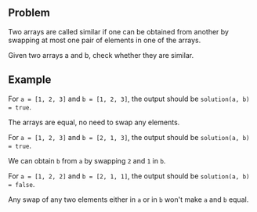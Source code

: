## Problem

Two arrays are called similar if one can be obtained from another by swapping at most one pair of elements in one of the arrays.

Given two arrays a and b, check whether they are similar.

## Example

For `a = [1, 2, 3]` and `b = [1, 2, 3]`, the output should be
`solution(a, b) = true`.

The arrays are equal, no need to swap any elements.

For `a = [1, 2, 3]` and `b = [2, 1, 3]`, the output should be
`solution(a, b) = true`.

We can obtain `b` from `a` by swapping `2` and `1` in `b`.

For `a = [1, 2, 2]` and `b = [2, 1, 1]`, the output should be
`solution(a, b) = false`.

Any swap of any two elements either in `a` or in `b` won't make `a` and `b` equal.